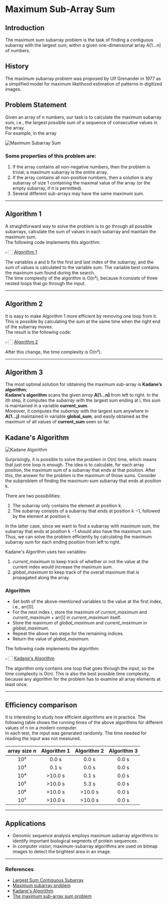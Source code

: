 # Maximum Sub-Array Sum

## Introduction
The maximum sum subarray problem is the task of finding a contiguous subarray with the largest sum, within a given one-dimensional array A[1...n] of numbers.

## History
The maximum subarray problem was proposed by Ulf Grenander in 1977 as a simplified model for maximum likelihood estimation of patterns in digitized images.

## Problem Statement
Given an array of n numbers, our task is to calculate the maximum subarray sum, i.e., the largest possible sum of a sequence of consecutive values in the
array.<br>
For example, in the array

![Maximum Subarray Sum](https://github.com/G1Joshi/DSA/blob/patch-2/Kadane's%20Algorithm/img/Maximum%20Subarray%20Sum.png)

### Some properties of this problem are:

1. If the array contains all non-negative numbers, then the problem is trivial; a maximum subarray is the entire array.
2. If the array contains all non-positive numbers, then a solution is any subarray of size 1 containing the maximal value of the array (or the empty subarray, if it is permitted).
3. Several different sub-arrays may have the same maximum sum.

---

## Algorithm 1

A straightforward way to solve the problem is to go through all possible subarrays, calculate the sum of values in each subarray and maintain the maximum sum.<br>
The following code implements this algorithm:

👉🏻 [Algorithm 1](https://github.com/G1Joshi/DSA/blob/patch-2/Kadane's%20Algorithm/src/Algorithm%201.cpp)

The variables a and b fix the first and last index of the subarray, and the sum of values is calculated to the variable sum. The variable best contains the maximum sum found during the search.<br>
The time complexity of the algorithm is O(n³), because it consists of three nested loops that go through the input.

---

## Algorithm 2

It is easy to make Algorithm 1 more efficient by removing one loop from it. This is possible by calculating the sum at the same time when the right end of the subarray moves.<br>
The result is the following code:

👉🏻 [Algorithm 2](https://github.com/G1Joshi/DSA/blob/patch-2/Kadane's%20Algorithm/src/Algorithm%202.cpp)

After this change, the time complexity is O(n²).

---

## Algorithm 3

The most optimal solution for obtaining the maximum sub-array is **Kadane’s algorithm**;<br>
**Kadane's algorithm** scans the given *array* **A[1...n]** from left to right.
In the ith step, it computes the *subarray* with the largest sum ending at i,
this sum is maintained in a variable **current_sum**.<br>
Moreover, it computes the *subarray* with the largest sum anywhere in **A[1...j]** maintained in variable **global_sum**,
and easily obtained as the maximum of all values of **current_sum** seen so far.

## Kadane's Algorithm

![Kadane Algorithm](https://github.com/G1Joshi/DSA/blob/patch-2/Kadane's%20Algorithm/img/Kadane%20Algorithm.jpeg)

Surprisingly, it is possible to solve the problem in O(n) time, which means that just one loop is enough. The idea is to calculate, for each array position, the maximum sum of a subarray that ends at that position. After this, the answer for the problem is the maximum of those sums. Consider the subproblem of finding the maximum-sum subarray that ends at position k.

There are two possibilities:
1. The subarray only contains the element at position k.
2. The subarray consists of a subarray that ends at position k −1, followed by the element at position k.

In the latter case, since we want to find a subarray with maximum sum, the subarray that ends at position k −1 should also have the maximum sum. Thus, we can solve the problem efficiently by calculating the maximum subarray sum for each ending position from left to right.<br>

Kadane's Algorithm uses two variables:
1. _current_maximum_ to keep track of whether or not the value at the current index would increase the maximum sum.
2. _global_maximum_ to keep track of the overall maximum that is propagated along the array.

### Algorithm
- Set both of the above-mentioned variables to the value at the first index, i.e., arr[0].
- For the next index i, store the maximum of _current_maximum_ and _current_maximum_ + arr[i] in _current_maximum_ itself.
- Store the maximum of _global_maximum_ and _current_maximum_ in _global_maximum_.
- Repeat the above two steps for the remaining indices.
- Return the value of _global_maximum_.

The following code implements the algorithm:

👉🏻 [Kadane's Algorithm](https://github.com/G1Joshi/DSA/blob/patch-2/Kadane's%20Algorithm/src/Kadane's%20Algorithm.cpp)

The algorithm only contains one loop that goes through the input, so the time complexity is O(n). This is also the best possible time complexity, because any algorithm for the problem has to examine all array elements at least once.

---

## Efficiency comparison

It is interesting to study how efficient algorithms are in practice. The following table shows the running times of the above algorithms for different values of n on a modern computer.<br>
In each test, the input was generated randomly. The time needed for reading the input was not measured.

| array size n | Algorithm 1 | Algorithm 2 | Algorithm 3 |
| :---: | :---: | :---:| :---: |
| 10² | 0.0 s | 0.0 s | 0.0 s |
| 10³ | 0.1 s | 0.0 s | 0.0 s |
| 10⁴ | >10.0 s | 0.1 s | 0.0 s |
| 10⁵ | >10.0 s | 5.3 s | 0.0 s |
| 10⁶ | >10.0 s | >10.0 s | 0.0 s |
| 10⁷ | >10.0 s | >10.0 s | 0.0 s |

---

## Applications

- Genomic sequence analysis employs maximum subarray algorithms to identify important biological segments of protein sequences.
- In computer vision, maximum-subarray algorithms are used on bitmap images to detect the brightest area in an image.

---

### References

- [Largest Sum Contiguous Subarray](https://www.google.com/amp/s/www.geeksforgeeks.org/largest-sum-contiguous-subarray/amp)<br>
- [Maximum subarray problem](https://en.m.wikipedia.org/wiki/Maximum_subarray_problem)
- [Kadane's Algorithm](https://codeforces.com/blog/entry/13713?mobile=false)
- [The maximum sub-array sum problem](https://www.educative.io/edpresso/the-maximum-sub-array-sum-problem)
